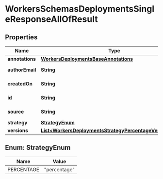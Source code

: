 

# WorkersSchemasDeploymentsSingleResponseAllOfResult


## Properties

| Name | Type | Description | Notes |
|------------ | ------------- | ------------- | -------------|
|**annotations** | [**WorkersDeploymentsBaseAnnotations**](WorkersDeploymentsBaseAnnotations.md) |  |  [optional] |
|**authorEmail** | **String** |  |  [optional] [readonly] |
|**createdOn** | **String** |  |  [optional] [readonly] |
|**id** | **String** |  |  [optional] [readonly] |
|**source** | **String** |  |  [optional] [readonly] |
|**strategy** | [**StrategyEnum**](#StrategyEnum) |  |  |
|**versions** | [**List&lt;WorkersDeploymentsStrategyPercentageVersionsInner&gt;**](WorkersDeploymentsStrategyPercentageVersionsInner.md) |  |  |



## Enum: StrategyEnum

| Name | Value |
|---- | -----|
| PERCENTAGE | &quot;percentage&quot; |



